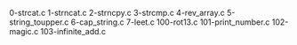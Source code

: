 0-strcat.c
1-strncat.c
2-strncpy.c
3-strcmp.c
4-rev_array.c
5-string_toupper.c
6-cap_string.c
7-leet.c
100-rot13.c
101-print_number.c
102-magic.c
103-infinite_add.c
